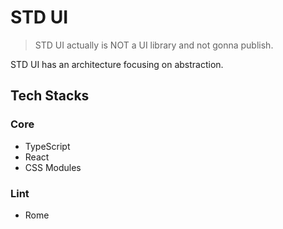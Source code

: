 # STD UI

> STD UI actually is NOT a UI library and not gonna publish.

STD UI has an architecture focusing on abstraction.

## Tech Stacks

### Core

- TypeScript
- React
- CSS Modules

### Lint

- Rome
